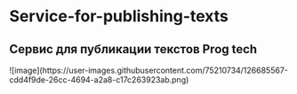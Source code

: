 # Service-for-publishing-texts
<h2>Сервис для публикации текстов Prog tech </h2>
![image](https://user-images.githubusercontent.com/75210734/126685567-cdd4f9de-26cc-4694-a2a8-c17c263923ab.png)
